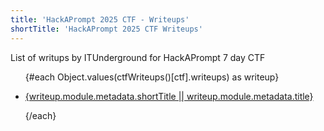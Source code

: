 ```yaml
---
title: 'HackAPrompt 2025 CTF - Writeups'
shortTitle: 'HackAPrompt 2025 CTF Writeups'
---
```


<script>
	import { page } from '$app/stores';
	import { ctfWriteups } from '$lib/dynamicFiles'

	const cwd = $page.url.pathname.split('/');
	const ctf = cwd[cwd.length - 1];
</script>

List of writups by ITUnderground for HackAPrompt 7 day CTF

<ul>

{#each Object.values(ctfWriteups()[ctf].writeups) as writeup}

<li><a href="{writeup.absPath}">{writeup.module.metadata.shortTitle || writeup.module.metadata.title}</a></li>

{/each}

</ul>
